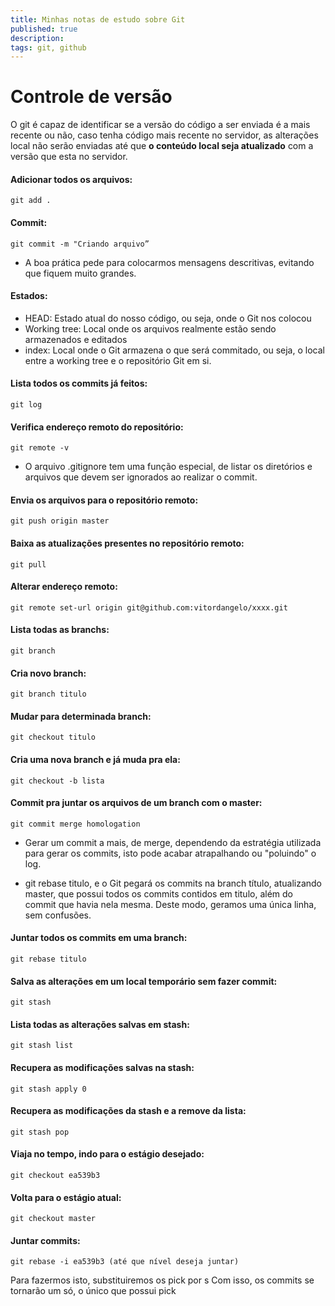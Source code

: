 ```yaml
---
title: Minhas notas de estudo sobre Git
published: true
description:
tags: git, github
---
```


# Controle de versão

O git é capaz de identificar se a versão do código a ser enviada é a mais recente ou não, caso tenha código mais recente no servidor, as alterações local não serão enviadas até que **o conteúdo local seja atualizado** com a versão que esta no servidor.

#### Adicionar todos os arquivos:

```
git add .
```

#### Commit:

```
git commit -m "Criando arquivo”
```

- A boa prática pede para colocarmos mensagens descritivas, evitando que fiquem muito grandes.

#### Estados:

- HEAD: Estado atual do nosso código, ou seja, onde o Git nos colocou
- Working tree: Local onde os arquivos realmente estão sendo armazenados e editados
- index: Local onde o Git armazena o que será commitado, ou seja, o local entre a working tree e o repositório Git em si.

#### Lista todos os commits já feitos:

```
git log
```

#### Verifica endereço remoto do repositório:

```
git remote -v
```

- O arquivo .gitignore tem uma função especial, de listar os diretórios e arquivos que devem ser ignorados ao realizar o commit.

#### Envia os arquivos para o repositório remoto:

```
git push origin master
```

#### Baixa as atualizações presentes no repositório remoto:

```
git pull
```

#### Alterar endereço remoto:

```
git remote set-url origin git@github.com:vitordangelo/xxxx.git
```

#### Lista todas as branchs:

```
git branch
```

#### Cria novo branch:

```
git branch titulo
```

#### Mudar para determinada branch:

```
git checkout titulo
```

#### Cria uma nova branch e já muda pra ela:

```
git checkout -b lista
```

#### Commit pra juntar os arquivos de um branch com o master:

```
git commit merge homologation
```

- Gerar um commit a mais, de merge, dependendo da estratégia utilizada para gerar os commits, isto pode acabar atrapalhando ou "poluindo" o log.

- git rebase titulo, e o Git pegará os commits na branch título, atualizando master, que possui todos os commits contidos em titulo, além do commit que havia nela mesma. Deste modo, geramos uma única linha, sem confusões.

#### Juntar todos os commits em uma branch:

```
git rebase titulo
```

#### Salva as alterações em um local temporário sem fazer commit:

```
git stash
```

#### Lista todas as alterações salvas em stash:

```
git stash list
```

#### Recupera as modificações salvas na stash:

```
git stash apply 0
```

#### Recupera as modificações da stash e a remove da lista:

```
git stash pop
```

#### Viaja no tempo, indo para o estágio desejado:

```
git checkout ea539b3
```

#### Volta para o estágio atual:

```
git checkout master
```

#### Juntar commits:

```
git rebase -i ea539b3 (até que nível deseja juntar)
```

Para fazermos isto, substituiremos os pick por s
Com isso, os commits se tornarão um só, o único que possui pick
